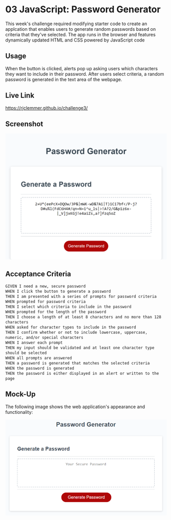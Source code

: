 # 03 JavaScript: Password Generator

This week's challenge required modifying starter code to create an applcation that enables users to generate random passwords based on criteria that they've selected. The app runs in the browser and features dynamically updated HTML and CSS powered by JavaScript code

## Usage

When the button is clicked, alerts pop up asking users which characters they want to include in their password. After users select criteria, a random password is generated in the text area of the webpage. 

## Live Link

https://rjclemmer.github.io/challenge3/

## Screenshot

<img src="./Assets/images/password_screenshot.png" alt="Photo of Challenge3" title="Photo of Challenge3">



## Acceptance Criteria

```
GIVEN I need a new, secure password
WHEN I click the button to generate a password
THEN I am presented with a series of prompts for password criteria
WHEN prompted for password criteria
THEN I select which criteria to include in the password
WHEN prompted for the length of the password
THEN I choose a length of at least 8 characters and no more than 128 characters
WHEN asked for character types to include in the password
THEN I confirm whether or not to include lowercase, uppercase, numeric, and/or special characters
WHEN I answer each prompt
THEN my input should be validated and at least one character type should be selected
WHEN all prompts are answered
THEN a password is generated that matches the selected criteria
WHEN the password is generated
THEN the password is either displayed in an alert or written to the page
```

## Mock-Up

The following image shows the web application's appearance and functionality:

![The Password Generator application displays a red button to "Generate Password".](./Assets/03-javascript-homework-demo.png)

